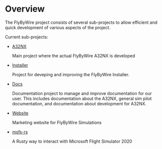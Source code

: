 # Overview

The FlyByWire project consists of several sub-projects to allow efficient and quick development of various aspects of the project.

Current sub-projects:

- [A32NX](https://github.com/flybywiresim/a32nx)

    Main project where the actual FlyByWire A32NX is developed

- [Installer](https://github.com/flybywiresim/installer)

    Project for deveping and improving the FlyByWire Installer.

- [Docs](documentation.md)

    Documentation project to manage and improve documentation for our user. This includes documentation about the A32NX, general sim pilot documentation, and documentation about development for A32NX.

- [Website](website.md)

    Marketing website for FlyByWire Simulations

- [msfs-rs](https://github.com/flybywiresim/msfs-rs)

     A Rusty way to interact with Microsoft Flight Simulator 2020

